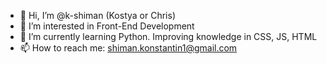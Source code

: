 - 👋 Hi, I’m @k-shiman (Kostya or Chris)
- 👀 I’m interested in Front-End Development
- 🌱 I’m currently learning Python. Improving knowledge in CSS, JS, HTML
- 📫 How to reach me: shiman.konstantin1@gmail.com

<!---
k-shiman/k-shiman is a ✨ special ✨ repository because its `README.md` (this file) appears on your GitHub profile.
You can click the Preview link to take a look at your changes.
--->
